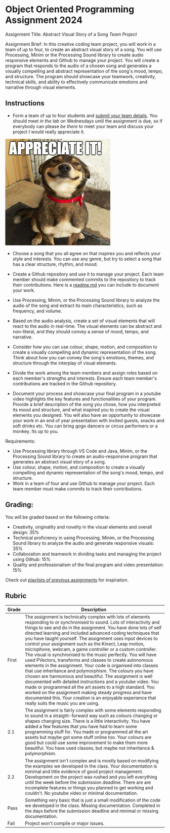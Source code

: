 # Object Oriented Programming Assignment 2024

Assignment Title: Abstract Visual Story of a Song *Team Project*

Assignment Brief: In this creative coding team project, you will work in a team of up to four, to create an abstract visual story of a song. You will use Processing, Minim or the Processing Sound library to create audio responsive elements and Github to manage your project. You will create a program that responds to the audio of a chosen song and generates a visually compelling and abstract representation of the song's mood, tempo, and structure. The program should showcase your teamwork, creativity, technical skills, and ability to effectively communicate emotions and narrative through visual elements.

## Instructions

- Form a team of up to four students and [submit your team details](https://forms.office.com/Pages/ResponsePage.aspx?id=yxdjdkjpX06M7Nq8ji_V2ou3qmFXqEdGlmiD1Myl3gNUN0I5VjI3RFhISk5JQzRaUkdOQTdCNEgyNy4u). You should meet *in the lab* on Wednesdays until the assignment is due, so if everybody can please *be there* to meet your team and discuss your project I would really appreciate it.

![dog](images/13vi10.jpg)

- Choose a song that you all agree on that inspires you and reflects your style and interests. You can use any genre, but try to select a song that has a clear structure, rhythm, and mood.

- Create a Github repository and use it to manage your project. Each team member should make commented commits to the repository to track their contributions. Here is a [readme.md](assignmentreadme.md) you can include to document your work.

- Use Processing, Minim, or the Processing Sound library to analyze the audio of the song and extract its main characteristics, such as frequency, and volume.

- Based on the audio analysis, create a set of visual elements that will react to the audio in real-time. The visual elements can be abstract and non-literal, and they should convey a sense of mood, tempo, and narrative.

- Consider how you can use colour, shape, motion, and composition to create a visually compelling and dynamic representation of the song. Think about how you can convey the song's emotions, themes, and structure through the interplay of visual elements.

- Divide the work among the team members and assign roles based on each member's strengths and interests. Ensure each team member's contributions are tracked in the Github repository.

- Document your process and showcase your final program in a youtube video highlights the key features and functionalities of your program. Provide a brief description of the song you chose, how you interpreted its mood and structure, and what inspired you to create the visual elements you designed. You will also have an opportunity to showcase your work in an end of year presentation with invited guests, snacks and soft drinks etc. You can bring gogo dancers or circus performers or a monkey. Its up to you.

Requirements:

- Use Processing library through VS Code and Java, Minim, or the Processing Sound library to create an audio-responsive program that generates an abstract visual story of a song.
- Use colour, shape, motion, and composition to create a visually compelling and dynamic representation of the song's mood, tempo, and structure.
- Work in a team of four and use Github to manage your project. Each team member must make commits to track their contributions.

## Grading:

You will be graded based on the following criteria:

- Creativity, originality and novelty in the visual elements and overall design: 35%
- Technical proficiency in using Processing, Minim, or the Processing Sound library to analyze the audio and generate responsive visuals: 35%
- Collaboration and teamwork in dividing tasks and managing the project using Github: 15%
- Quality and professionalism of the final program and video presentation: 15%

Check out [playlists of previous assignments](https://www.youtube.com/@skooter500/playlists) for inspiration.

## Rubric

| Grade | Description |
| ------|-------------|
| First | The assignment is technically complex with lots of elements responding to or synchronised to sound. Lots of interactivity and things to see and do in the assignment. You have done lots of self directed learning and included advanced coding techniques that you have taught yourself. The assignment uses input devices to control your assignment such as the Kinect, Leap motion, microphone, webcam, a game controller or a custom controller. The visual is synchronised to the music perfectly. You will have used PVectors, transforms and classes to create autonomous elements in the assignment. Your code is organised into classes that use inheritance and polymorphism. The colours you have chosen are harmonious and beautiful. The assignment is well documented with detailed instructions and a youtube video. You made or programmed all the art assets to a high standard. You worked on the assignment making steady progress and have documented this. Your creation is an enjoyable experience that really suits the music you are using. |
| 2.1 | The assignment is fairly complex with some elements responding to sound in a straight-forward way such as colours changing or shapes changing size. There is a little interactivity. You have added a few features that you have had to learn some programming stuff for. You made or programmed all the art assets but maybe got some stuff online too. Your colours are good but could use some improvement to make them more beautiful. You have used classes, but maybe not inheritance & polymorphism.  |
| 2.2 | The assignment isn't complex and is mostly based on modifying the examples we developed in the class. Your documentation is minimal and little evidence of good project management. Development on the project was rushed and you left everything until the week before the submission deadline. There are are incomplete features or things you planned to get working and couldn't. No youtube video or minimal documentation. |
| Pass | Something very basic that is just a small modification of the code we developed in the class. Missing documentation. Completed in the days before the submission deadline and minimal or missing documentation. |
| Fail | Project won't compile or major issues. |